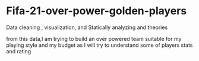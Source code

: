 # Fifa-21-over-power-golden-players
Data cleaning ,  visualization, and Statically analyzing and theories

from this data,I am trying to build an over powered team suitable for my playing style and my budget as I will try to understand some of players stats and rating
